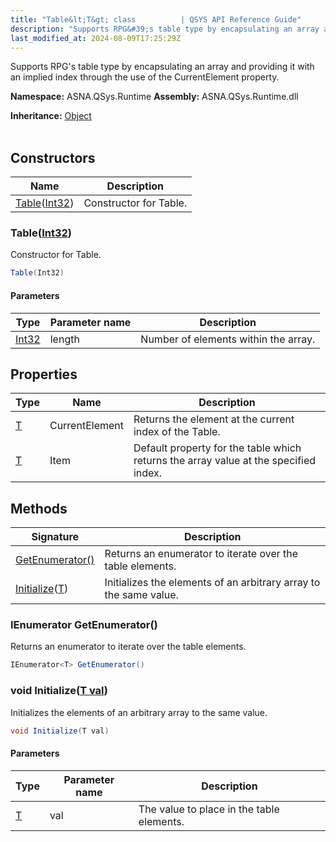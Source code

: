 ```yaml
---
title: "Table&lt;T&gt; class          | QSYS API Reference Guide"
description: "Supports RPG&#39;s table type by encapsulating an array and providing it with an implied index through the use of the CurrentElement property. "
last_modified_at: 2024-08-09T17:25:29Z
---
```


Supports RPG's table type by encapsulating an array and providing it with an implied index through the use of the CurrentElement property.

**Namespace:** ASNA.QSys.Runtime
**Assembly:** ASNA.QSys.Runtime.dll

**Inheritance:** [Object](https://docs.microsoft.com/en-us/dotnet/api/system.object)
<br>
<br>

## Constructors

| Name | Description |
| --- | --- |
| [Table](#tableint32)([Int32](https://docs.microsoft.com/en-us/dotnet/api/system.int32)) | Constructor for Table.

### Table([Int32](https://docs.microsoft.com/en-us/dotnet/api/system.int32))

Constructor for Table.

```cs
Table(Int32)
```

#### Parameters

| Type | Parameter name | Description
| --- | --- | ---
| [Int32](https://docs.microsoft.com/en-us/dotnet/api/system.int32) | length | Number of elements within the array.

## Properties

| Type | Name | Description
| --- | --- | --- 
| [T](https://learn.microsoft.com/en-us/dotnet/api/system.type?view=net-8.0) | CurrentElement | Returns the element at the current index of the Table. |
| [T](https://learn.microsoft.com/en-us/dotnet/api/system.type?view=net-8.0) | Item | Default property for the table which returns the array value at the specified index. |

## Methods

| Signature | Description |
| --- | --- |
| [GetEnumerator()](#ienumerator-t-getenumerator) | Returns an enumerator to iterate over the table elements.
| [Initialize](#void-initializet-val)([T](https://learn.microsoft.com/en-us/dotnet/api/system.type?view=net-8.0)) | Initializes the elements of an arbitrary array to the same value.

### IEnumerator<T> GetEnumerator()

Returns an enumerator to iterate over the table elements.

```cs
IEnumerator<T> GetEnumerator()
```

### void Initialize([T val](https://learn.microsoft.com/en-us/dotnet/api/system.type?view=net-8.0))

Initializes the elements of an arbitrary array to the same value.

```cs
void Initialize(T val)
```

#### Parameters

| Type | Parameter name | Description
| --- | --- | ---
| [T](https://learn.microsoft.com/en-us/dotnet/api/system.type?view=net-8.0) | val | The value to place in the table elements.
